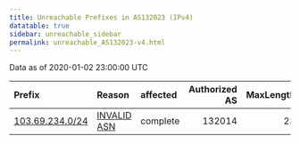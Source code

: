 ```yaml
---
title: Unreachable Prefixes in AS132023 (IPv4)
datatable: true
sidebar: unreachable_sidebar
permalink: unreachable_AS132023-v4.html
---
```


Data as of 2020-01-02 23:00:00 UTC


<div class="datatable-begin"></div>

| Prefix                                                   | Reason                                                                                                  | affected   |   Authorized AS |   MaxLength | Anchor                                       |   unreachable /24s |
|:---------------------------------------------------------|:--------------------------------------------------------------------------------------------------------|:-----------|----------------:|------------:|:---------------------------------------------|-------------------:|
| [103.69.234.0/24](https://stat.ripe.net/103.69.234.0/24) | [INVALID ASN](https://rpki-validator.ripe.net/announcement-preview?asn=AS132023&prefix=103.69.234.0/24) | complete   |          132014 |          23 | [APNIC](unreachable_APNIC_RPKI_Root-v4.html) |                  1 |

<div class="datatable-end"></div>